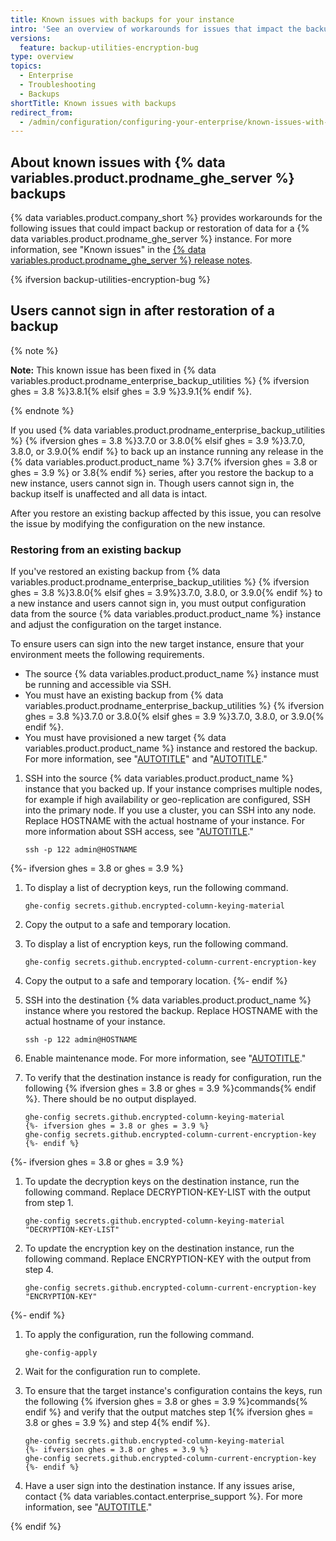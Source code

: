 ```yaml
---
title: Known issues with backups for your instance
intro: 'See an overview of workarounds for issues that impact the backup or restoration process for {% data variables.product.prodname_ghe_server %}.'
versions:
  feature: backup-utilities-encryption-bug
type: overview
topics:
  - Enterprise
  - Troubleshooting
  - Backups
shortTitle: Known issues with backups
redirect_from:
  - /admin/configuration/configuring-your-enterprise/known-issues-with-backups-for-your-instance
---
```


## About known issues with {% data variables.product.prodname_ghe_server %} backups

{% data variables.product.company_short %} provides workarounds for the following issues that could impact backup or restoration of data for a {% data variables.product.prodname_ghe_server %} instance. For more information, see "Known issues" in the [{% data variables.product.prodname_ghe_server %} release notes](/admin/release-notes).

{% ifversion backup-utilities-encryption-bug %}

## Users cannot sign in after restoration of a backup

{% note %}

**Note:** This known issue has been fixed in {% data variables.product.prodname_enterprise_backup_utilities %} {% ifversion ghes = 3.8 %}3.8.1{% elsif ghes = 3.9 %}3.9.1{% endif %}.

{% endnote %}

If you used {% data variables.product.prodname_enterprise_backup_utilities %} {% ifversion ghes = 3.8 %}3.7.0 or 3.8.0{% elsif ghes = 3.9 %}3.7.0, 3.8.0, or 3.9.0{% endif %} to back up an instance running any release in the {% data variables.product.product_name %} 3.7{% ifversion ghes = 3.8 or ghes = 3.9 %} or 3.8{% endif %} series, after you restore the backup to a new instance, users cannot sign in. Though users cannot sign in, the backup itself is unaffected and all data is intact.

After you restore an existing backup affected by this issue, you can resolve the issue by modifying the configuration on the new instance.

### Restoring from an existing backup

If you've restored an existing backup from {% data variables.product.prodname_enterprise_backup_utilities %} {% ifversion ghes = 3.8 %}3.8.0{% elsif ghes = 3.9%}3.7.0, 3.8.0, or 3.9.0{% endif %} to a new instance and users cannot sign in, you must output configuration data from the source {% data variables.product.product_name %} instance and adjust the configuration on the target instance.

To ensure users can sign into the new target instance, ensure that your environment meets the following requirements.

- The source {% data variables.product.product_name %} instance must be running and accessible via SSH.
- You must have an existing backup from {% data variables.product.prodname_enterprise_backup_utilities %} {% ifversion ghes = 3.8 %}3.7.0 or 3.8.0{% elsif ghes = 3.9 %}3.7.0, 3.8.0, or 3.9.0{% endif %}.
- You must have provisioned a new target {% data variables.product.product_name %} instance and restored the backup. For more information, see "[AUTOTITLE](/admin/installation/setting-up-a-github-enterprise-server-instance)" and "[AUTOTITLE](/admin/configuration/configuring-your-enterprise/configuring-backups-on-your-instance)."

1. SSH into the source {% data variables.product.product_name %} instance that you backed up. If your instance comprises multiple nodes, for example if high availability or geo-replication are configured, SSH into the primary node. If you use a cluster, you can SSH into any node. Replace HOSTNAME with the actual hostname of your instance. For more information about SSH access, see "[AUTOTITLE](/admin/configuration/configuring-your-enterprise/accessing-the-administrative-shell-ssh)."

   ```shell copy
   ssh -p 122 admin@HOSTNAME
   ```

{%- ifversion ghes = 3.8 or ghes = 3.9 %}
1. To display a list of decryption keys, run the following command.

   ```shell copy
   ghe-config secrets.github.encrypted-column-keying-material
   ```

1. Copy the output to a safe and temporary location.
1. To display a list of encryption keys, run the following command.

   ```shell copy
   ghe-config secrets.github.encrypted-column-current-encryption-key
   ```

1. Copy the output to a safe and temporary location.
{%- endif %}
1. SSH into the destination {% data variables.product.product_name %} instance where you restored the backup. Replace HOSTNAME with the actual hostname of your instance.

   ```shell copy
   ssh -p 122 admin@HOSTNAME
   ```

1. Enable maintenance mode. For more information, see "[AUTOTITLE](/admin/configuration/configuring-your-enterprise/enabling-and-scheduling-maintenance-mode#enabling-maintenance-mode-immediately-or-scheduling-a-maintenance-window-for-a-later-time)."
1. To verify that the destination instance is ready for configuration, run the following {% ifversion ghes = 3.8 or ghes = 3.9 %}commands{% endif %}. There should be no output displayed.

   ```shell copy
   ghe-config secrets.github.encrypted-column-keying-material
   {%- ifversion ghes = 3.8 or ghes = 3.9 %}
   ghe-config secrets.github.encrypted-column-current-encryption-key
   {%- endif %}
   ```

{%- ifversion ghes = 3.8 or ghes = 3.9 %}
1. To update the decryption keys on the destination instance, run the following command. Replace DECRYPTION-KEY-LIST with the output from step 1.

   ```shell copy
   ghe-config secrets.github.encrypted-column-keying-material "DECRYPTION-KEY-LIST"
   ```

1. To update the encryption key on the destination instance, run the following command. Replace ENCRYPTION-KEY with the output from step 4.

   ```shell copy
   ghe-config secrets.github.encrypted-column-current-encryption-key "ENCRYPTION-KEY"
   ```

{%- endif %}
1. To apply the configuration, run the following command.

    ```shell copy
    ghe-config-apply
    ```

1. Wait for the configuration run to complete.
1. To ensure that the target instance's configuration contains the keys, run the following {% ifversion ghes = 3.8 or ghes = 3.9 %}commands{% endif %} and verify that the output matches step 1{% ifversion ghes = 3.8 or ghes = 3.9 %} and step 4{% endif %}.

   ```shell copy
   ghe-config secrets.github.encrypted-column-keying-material
   {%- ifversion ghes = 3.8 or ghes = 3.9 %}
   ghe-config secrets.github.encrypted-column-current-encryption-key
   {%- endif %}
   ```

1. Have a user sign into the destination instance. If any issues arise, contact {% data variables.contact.enterprise_support %}. For more information, see "[AUTOTITLE](/support/contacting-github-support)."

{% endif %}

